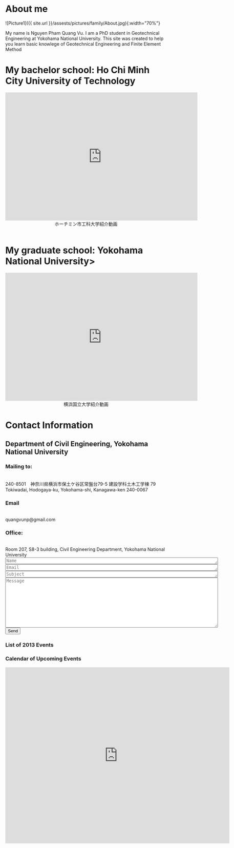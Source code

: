 <h1 class="bottom_line"> About me </h1>

![Picture1]({{ site.url }}/assests/pictures/family/About.jpg){:width="70%"}

My name is Nguyen Pham Quang Vu. I am a PhD student in Geotechnical Engineering at Yokohama National University.
This site was created to help you learn basic knowlege of Geotechnical Engineering and Finite Element Method


<h1 class="bottom_line"> My bachelor school: Ho Chi Minh City University of Technology</h1>

<div style="text-align:center;">
<iframe width="600" height = "400" src="https://www.youtube.com/embed/6bwXksy4Gxs" frameborder="0" allowfullscreen></iframe>
<div class="thecap">ホーチミン市工科大学紹介動画</div>
</div>
<br />

<h1 class="bottom_line"> My graduate school: Yokohama National University> </h1>

<div style="text-align:center;">
<iframe width="600" height = "400" src="https://www.youtube.com/embed/NqMJVSZzdek" frameborder="0" allowfullscreen></iframe>
<div class="thecap">横浜国立大学紹介動画</div>
</div>


<h1> Contact Information </h1>
<h2> Department of Civil Engineering, Yokohama National University </h2>

<h3> Mailing to:</h3>
<br/>
240-8501 神奈川県横浜市保土ケ谷区常盤台79-5
建設学科土木工学棟 79 Tokiwadai, Hodogaya-ku, Yokohama-shi, Kanagawa-ken 240-0067

<h3> Email</h3><br />
quangvunp@gmail.com

<h3>Office:</h3><br />
Room 207, S8-3 building, Civil Engineering Department, Yokohama National University

<form action="https://formspree.io/quangvunp@gmail.com"
     method="POST">
    <textarea placeholder = "Name" class="form-control" id="textarea" name="name" rows = "1" cols ="80"></textarea>
    <textarea placeholder = "Email" class="form-control" id="textarea" name="email" rows = "1" cols ="80"></textarea>
    <textarea placeholder = "Subject" class="form-control" id="textarea" name="subject" rows = "1" cols ="80"></textarea>
    <textarea placeholder = "Message" class="form-control" id="textarea" name="message" rows = "10" cols ="80"></textarea><br />
   <input type="submit" value="Send">
</form>

<div class="span3">
	<h3>List of 2013 Events</h3>
<div id="upcoming"></div><!--/span-->
</div>
<div class="span9">
	<h3>Calendar of Upcoming Events</h3>
  <iframe src="https://calendar.google.com/calendar/embed?src=quangvunp%40gmail.com&ctz=Asia%2FTokyo" style="border: 0" width="700" height="550" frameborder="0" scrolling="no"></iframe>
</div><!--/span-->

